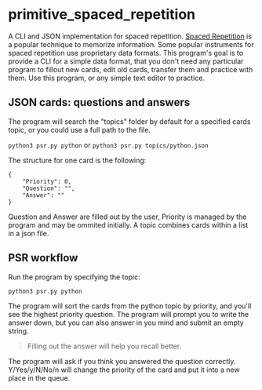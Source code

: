 # primitive_spaced_repetition

A CLI and JSON implementation for spaced repetition.
[Spaced Repetition](https://e-student.org/spaced-repetition/) is a popular technique to memorize
information. Some popular instruments for spaced repetition use proprietary data formats.
This program's goal is to provide a CLI for a simple data format, that you don't need any 
particular program to fillout new cards, edit old cards, transfer them and practice with them.
Use this program, or any simple text editor to practice.

## JSON cards: questions and answers

The program will search the "topics" folder by default for a specified cards topic,
or you could use a full path to the file.

```python3 psr.py python```
or
```python3 psr.py topics/python.json```

The structure for one card is the following:
```
{
    "Priority": 0,
    "Question": "",
    "Answer": ""
}
```
Question and Answer are filled out by the user, Priority is managed by the program and may be ommited initially.
A topic combines cards within a list in a json file.

## PSR workflow

Run the program by specifying the topic:

```python3 psr.py python```

The program will sort the cards from the python topic by priority, and you'll see the highest priority question.
The program will prompt you to write the answer down, but you can also answer in you mind and submit an empty string.

>Filling out the answer will help you recall better.

The program will ask if you think you answered the question correctly. Y/Yes/y/N/No/n will change the priority of the card
and put it into a new place in the queue.
